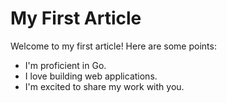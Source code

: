 # My First Article

Welcome to my first article! Here are some points:

- I'm proficient in Go.
- I love building web applications.
- I'm excited to share my work with you.
